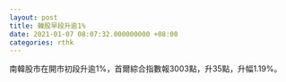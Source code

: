 ```yaml
---
layout: post
title: 韓股早段升逾1%
date: 2021-01-07 08:07:32.000000000 +08:00
categories: rthk
---
```


南韓股市在開市初段升逾1%，首爾綜合指數報3003點，升35點，升幅1.19%。
